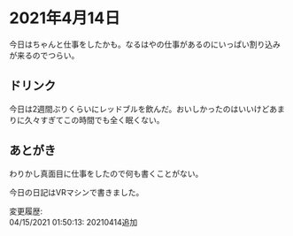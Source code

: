 # 2021年4月14日

今日はちゃんと仕事をしたかも。なるはやの仕事があるのにいっぱい割り込み
が来るのでつらい。

## ドリンク

今日は2週間ぶりくらいにレッドブルを飲んだ。おいしかったのはいいけどあまりに久々すぎてこの時間でも全く眠くない。

## あとがき

わりかし真面目に仕事をしたので何も書くことがない。

今日の日記はVRマシンで書きました。

変更履歴:  
04/15/2021 01:50:13: 20210414追加  
